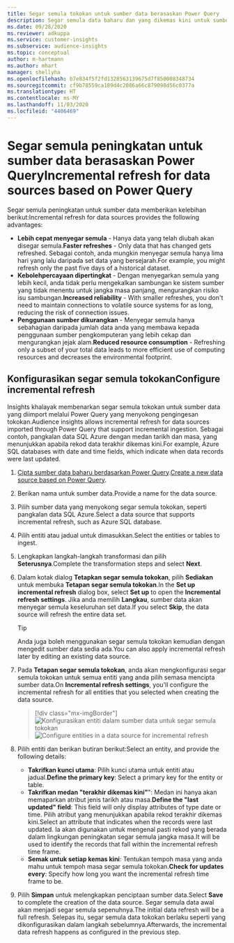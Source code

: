 ```yaml
---
title: Segar semula tokokan untuk sumber data berasaskan Power Query
description: Segar semula data baharu dan yang dikemas kini untuk sumber data besar berdasarkan Power Query.
ms.date: 09/28/2020
ms.reviewer: adkuppa
ms.service: customer-insights
ms.subservice: audience-insights
ms.topic: conceptual
author: m-hartmann
ms.author: mhart
manager: shellyha
ms.openlocfilehash: b7e834f5f2fd1328563139675d7f850008348734
ms.sourcegitcommit: cf9b78559ca189d4c2086a66c879098d56c0377a
ms.translationtype: HT
ms.contentlocale: ms-MY
ms.lasthandoff: 11/03/2020
ms.locfileid: "4406469"
---
```

# <a name="incremental-refresh-for-data-sources-based-on-power-query"></a><span data-ttu-id="24e46-103">Segar semula peningkatan untuk sumber data berasaskan Power Query</span><span class="sxs-lookup"><span data-stu-id="24e46-103">Incremental refresh for data sources based on Power Query</span></span>

<span data-ttu-id="24e46-104">Segar semula peningkatan untuk sumber data memberikan kelebihan berikut:</span><span class="sxs-lookup"><span data-stu-id="24e46-104">Incremental refresh for data sources provides the following advantages:</span></span>

- <span data-ttu-id="24e46-105">**Lebih cepat menyegar semula** - Hanya data yang telah diubah akan disegar semula.</span><span class="sxs-lookup"><span data-stu-id="24e46-105">**Faster refreshes** - Only data that has changed gets refreshed.</span></span> <span data-ttu-id="24e46-106">Sebagai contoh, anda mungkin menyegar semula hanya lima hari yang lalu daripada set data yang bersejarah.</span><span class="sxs-lookup"><span data-stu-id="24e46-106">For example, you might refresh only the past five days of a historical dataset.</span></span>
- <span data-ttu-id="24e46-107">**Kebolehpercayaan dipertingkat** - Dengan menyegarkan semula yang lebih kecil, anda tidak perlu mengekalkan sambungan ke sistem sumber yang tidak menentu untuk jangka masa panjang, mengurangkan risiko isu sambungan.</span><span class="sxs-lookup"><span data-stu-id="24e46-107">**Increased reliability** - With smaller refreshes, you don't need to maintain connections to volatile source systems for as long, reducing the risk of connection issues.</span></span>
- <span data-ttu-id="24e46-108">**Penggunaan sumber dikurangkan** - Menyegar semula hanya sebahagian daripada jumlah data anda yang membawa kepada penggunaan sumber pengkomputeran yang lebih cekap dan mengurangkan jejak alam.</span><span class="sxs-lookup"><span data-stu-id="24e46-108">**Reduced resource consumption** - Refreshing only a subset of your total data leads to more efficient use of computing resources and decreases the environmental footprint.</span></span>

## <a name="configure-incremental-refresh"></a><span data-ttu-id="24e46-109">Konfigurasikan segar semula tokokan</span><span class="sxs-lookup"><span data-stu-id="24e46-109">Configure incremental refresh</span></span>

<span data-ttu-id="24e46-110">Insights khalayak membenarkan segar semula tokokan untuk sumber data yang diimport melalui Power Query yang menyokong pengingesan tokokan.</span><span class="sxs-lookup"><span data-stu-id="24e46-110">Audience insights allows incremental refresh for data sources imported through Power Query that support incremental ingestion.</span></span> <span data-ttu-id="24e46-111">Sebagai contoh, pangkalan data SQL Azure dengan medan tarikh dan masa, yang menunjukkan apabila rekod data terakhir dikemas kini.</span><span class="sxs-lookup"><span data-stu-id="24e46-111">For example, Azure SQL databases with date and time fields, which indicate when data records were last updated.</span></span>

1. <span data-ttu-id="24e46-112">[Cipta sumber data baharu berdasarkan Power Query](connect-power-query.md).</span><span class="sxs-lookup"><span data-stu-id="24e46-112">[Create a new data source based on Power Query](connect-power-query.md).</span></span>

1. <span data-ttu-id="24e46-113">Berikan nama untuk sumber data.</span><span class="sxs-lookup"><span data-stu-id="24e46-113">Provide a name for the data source.</span></span>

1. <span data-ttu-id="24e46-114">Pilih sumber data yang menyokong segar semula tokokan, seperti pangkalan data SQL Azure.</span><span class="sxs-lookup"><span data-stu-id="24e46-114">Select a data source that supports incremental refresh, such as Azure SQL database.</span></span>

1. <span data-ttu-id="24e46-115">Pilih entiti atau jadual untuk dimasukkan.</span><span class="sxs-lookup"><span data-stu-id="24e46-115">Select the entities or tables to ingest.</span></span>

1. <span data-ttu-id="24e46-116">Lengkapkan langkah-langkah transformasi dan pilih **Seterusnya**.</span><span class="sxs-lookup"><span data-stu-id="24e46-116">Complete the transformation steps and select **Next**.</span></span>

1. <span data-ttu-id="24e46-117">Dalam kotak dialog **Tetapkan segar semula tokokan**, pilih **Sediakan** untuk membuka **Tetapan segar semula tokokan**.</span><span class="sxs-lookup"><span data-stu-id="24e46-117">In the **Set up incremental refresh** dialog box, select **Set up** to open the **Incremental refresh settings**.</span></span> <span data-ttu-id="24e46-118">Jika anda memilih **Langkau**, sumber data akan menyegar semula keseluruhan set data.</span><span class="sxs-lookup"><span data-stu-id="24e46-118">If you select **Skip**, the data source will refresh the entire data set.</span></span>
   > [!TIP]
   > <span data-ttu-id="24e46-119">Anda juga boleh menggunakan segar semula tokokan kemudian dengan mengedit sumber data sedia ada.</span><span class="sxs-lookup"><span data-stu-id="24e46-119">You can also apply incremental refresh later by editing an existing data source.</span></span>

1. <span data-ttu-id="24e46-120">Pada **Tetapan segar semula tokokan**, anda akan mengkonfigurasi segar semula tokokan untuk semua entiti yang anda pilih semasa mencipta sumber data.</span><span class="sxs-lookup"><span data-stu-id="24e46-120">On **Incremental refresh settings**, you'll configure the incremental refresh for all entities that you selected when creating the data source.</span></span>

   > [!div class="mx-imgBorder"]
   > <span data-ttu-id="24e46-121">![Konfigurasikan entiti dalam sumber data untuk segar semula tokokan](media/incremental-refresh-settings.png "Konfigurasikan entiti dalam sumber data untuk segar semula tokokan")</span><span class="sxs-lookup"><span data-stu-id="24e46-121">![Configure entities in a data source for incremental refresh](media/incremental-refresh-settings.png "Configure entities in a data source for incremental refresh")</span></span>

1. <span data-ttu-id="24e46-122">Pilih entiti dan berikan butiran berikut:</span><span class="sxs-lookup"><span data-stu-id="24e46-122">Select an entity, and provide the following details:</span></span>

   - <span data-ttu-id="24e46-123">**Takrifkan kunci utama**: Pilih kunci utama untuk entiti atau jadual.</span><span class="sxs-lookup"><span data-stu-id="24e46-123">**Define the primary key**: Select a primary key for the entity or table.</span></span>
   - <span data-ttu-id="24e46-124">**Takrifkan medan "terakhir dikemas kini"**": Medan ini hanya akan memaparkan atribut jenis tarikh atau masa.</span><span class="sxs-lookup"><span data-stu-id="24e46-124">**Define the "last updated" field**: This field will only display attributes of type date or time.</span></span> <span data-ttu-id="24e46-125">Pilih atribut yang menunjukkan apabila rekod terakhir dikemas kini.</span><span class="sxs-lookup"><span data-stu-id="24e46-125">Select an attribute that indicates when the records were last updated.</span></span> <span data-ttu-id="24e46-126">Ia akan digunakan untuk mengenal pasti rekod yang berada dalam lingkungan peningkatan segar semula jangka masa.</span><span class="sxs-lookup"><span data-stu-id="24e46-126">It will be used to identify the records that fall within the incremental refresh time frame.</span></span>
   - <span data-ttu-id="24e46-127">**Semak untuk setiap kemas kini**: Tentukan tempoh masa yang anda mahu untuk tempoh masa segar semula tokokan.</span><span class="sxs-lookup"><span data-stu-id="24e46-127">**Check for updates every**: Specify how long you want the incremental refresh time frame to be.</span></span>

1. <span data-ttu-id="24e46-128">Pilih **Simpan** untuk melengkapkan penciptaan sumber data.</span><span class="sxs-lookup"><span data-stu-id="24e46-128">Select **Save** to complete the creation of the data source.</span></span> <span data-ttu-id="24e46-129">Segar semula data awal akan menjadi segar semula sepenuhnya.</span><span class="sxs-lookup"><span data-stu-id="24e46-129">The initial data refresh will be a full refresh.</span></span> <span data-ttu-id="24e46-130">Selepas itu, segar semula data tokokan berlaku seperti yang dikonfigurasikan dalam langkah sebelumnya.</span><span class="sxs-lookup"><span data-stu-id="24e46-130">Afterwards, the incremental data refresh happens as configured in the previous step.</span></span>
